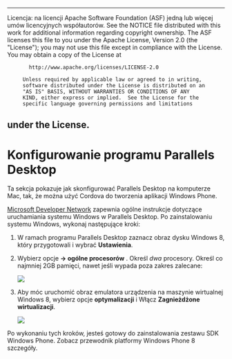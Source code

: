 * * *

Licencja: na licencji Apache Software Foundation (ASF) jedną lub więcej umów licencyjnych współautorów. See the NOTICE file distributed with this work for additional information regarding copyright ownership. The ASF licenses this file to you under the Apache License, Version 2.0 (the "License"); you may not use this file except in compliance with the License. You may obtain a copy of the License at

           http://www.apache.org/licenses/LICENSE-2.0
    
         Unless required by applicable law or agreed to in writing,
         software distributed under the License is distributed on an
         "AS IS" BASIS, WITHOUT WARRANTIES OR CONDITIONS OF ANY
         KIND, either express or implied.  See the License for the
         specific language governing permissions and limitations
    

## under the License.

# Konfigurowanie programu Parallels Desktop

Ta sekcja pokazuje jak skonfigurować Parallels Desktop na komputerze Mac, tak, że można użyć Cordova do tworzenia aplikacji Windows Phone.

[Microsoft Developer Network][1] zapewnia ogólne instrukcje dotyczące uruchamiania systemu Windows w Parallels Desktop. Po zainstalowaniu systemu Windows, wykonaj następujące kroki:

 [1]: http://msdn.microsoft.com/en-US/library/windows/apps/jj945424

1.  W ramach programu Parallels Desktop zaznacz obraz dysku Windows 8, który przygotowali i wybrać **Ustawienia**.

2.  Wybierz opcje **→ ogólne procesorów** . Określ *dwa* procesory. Określ co najmniej 2GB pamięci, nawet jeśli wypada poza zakres zalecane:
    
    ![][2]

3.  Aby móc uruchomić obraz emulatora urządzenia na maszynie wirtualnej Windows 8, wybierz opcje **optymalizacji** i Włącz **Zagnieżdżone wirtualizacji**.
    
    ![][3]

 [2]: img/guide/platforms/wp8/parallel_cpu_opts.png
 [3]: img/guide/platforms/wp8/parallel_optimize_opts.png

Po wykonaniu tych kroków, jesteś gotowy do zainstalowania zestawu SDK Windows Phone. Zobacz przewodnik platformy Windows Phone 8 szczegóły.